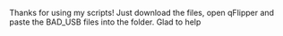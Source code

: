 Thanks for using my scripts!
Just download the files,
open qFlipper and paste the BAD_USB files into the folder.
Glad to help
